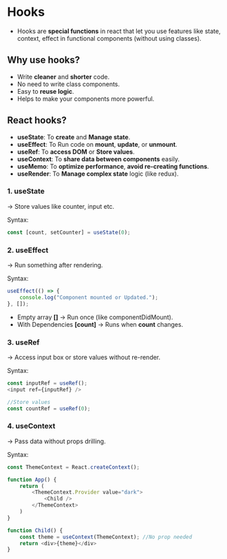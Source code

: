 # Hooks
* Hooks are **special functions** in react that let you use features like state, context, effect in functional components (without using classes).

## Why use hooks?
* Write **cleaner** and **shorter** code.
* No need to write class components.
* Easy to **reuse logic**.
* Helps to make your components more powerful.

## React hooks?
* **useState**: To **create** and **Manage state**.
* **useEffect**: To Run code on **mount**, **update**, or **unmount**.
* **useRef**: To **access DOM** or **Store values**.
* **useContext**: To **share data between components** easily.
* **useMemo**: To **optimize performance**, **avoid re-creating functions**.
* **useRender**: To **Manage complex state** logic (like redux).

### 1. useState
-> Store values like counter, input etc.

Syntax:
```js
const [count, setCounter] = useState(0);
```

### 2. useEffect
-> Run something after rendering.

Syntax:
```js
useEffect(() => {
    console.log("Component mounted or Updated.");
}, []);
```
* Empty array **[]** -> Run once (like componentDidMount).
* With Dependencies **[count]** -> Runs when **count** changes.

### 3. useRef
-> Access input box or store values without re-render.

Syntax:
```js
const inputRef = useRef();
<input ref={inputRef} />

//Store values
const countRef = useRef(0);
```

### 4. useContext
-> Pass data without props drilling.

Syntax:
```js
const ThemeContext = React.createContext();

function App() {
    return (
        <ThemeContext.Provider value="dark">
            <Child />
        </ThemeContext>
    )
}

function Child() {
    const theme = useContext(ThemeContext); //No prop needed
    return <div>{theme}</div>
}
```

